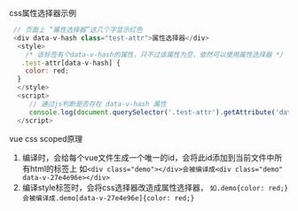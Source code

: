 css属性选择器示例


```javascript
 // 页面上 “属性选择器”这几个字显示红色
 <div data-v-hash class="test-attr">属性选择器</div>  
  <style>
    /* 该标签有个data-v-hash的属性，只不过该属性为空，依然可以使用属性选择器 */ 
   .test-attr[data-v-hash] { 
    color: red; 
  } 
  </style>
  <script>
     // 通过js判断是否存在 data-v-hash 属性
     console.log(document.querySelector('.test-attr').getAttribute('data-v-hash') === ''); // true
  </script>

```

vue css scoped原理
1. 编译时，会给每个vue文件生成一个唯一的id，会将此id添加到当前文件中所有html的标签上
如```<div class="demo"></div>会被编译成<div class="demo" data-v-27e4e96e></div>```
2. 编译style标签时，会将css选择器改造成属性选择器，
```如.demo{color: red;}会被编译成.demo[data-v-27e4e96e]{color: red;} ```

